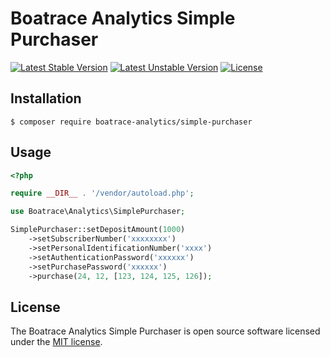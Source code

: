 # Boatrace Analytics Simple Purchaser

[![Latest Stable Version](https://poser.pugx.org/boatrace-analytics/simple-purchaser/v/stable)](https://packagist.org/packages/boatrace-analytics/simple-purchaser)
[![Latest Unstable Version](https://poser.pugx.org/boatrace-analytics/simple-purchaser/v/unstable)](https://packagist.org/packages/boatrace-analytics/simple-purchaser)
[![License](https://poser.pugx.org/boatrace-analytics/simple-purchaser/license)](https://packagist.org/packages/boatrace-analytics/simple-purchaser)

## Installation
```
$ composer require boatrace-analytics/simple-purchaser
```

## Usage
```php
<?php

require __DIR__ . '/vendor/autoload.php';

use Boatrace\Analytics\SimplePurchaser;

SimplePurchaser::setDepositAmount(1000)
    ->setSubscriberNumber('xxxxxxxx')
    ->setPersonalIdentificationNumber('xxxx')
    ->setAuthenticationPassword('xxxxxx')
    ->setPurchasePassword('xxxxxx')
    ->purchase(24, 12, [123, 124, 125, 126]);
```

## License
The Boatrace Analytics Simple Purchaser is open source software licensed under the [MIT license](LICENSE).
